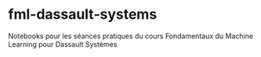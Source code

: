 # fml-dassault-systems
Notebooks pour les séances pratiques du cours Fondamentaux du Machine Learning pour Dassault Systèmes

